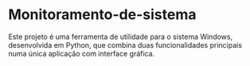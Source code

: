 # Monitoramento-de-sistema
Este projeto é uma ferramenta de utilidade para o sistema Windows, desenvolvida em Python, que combina duas funcionalidades principais numa única aplicação com interface gráfica.
